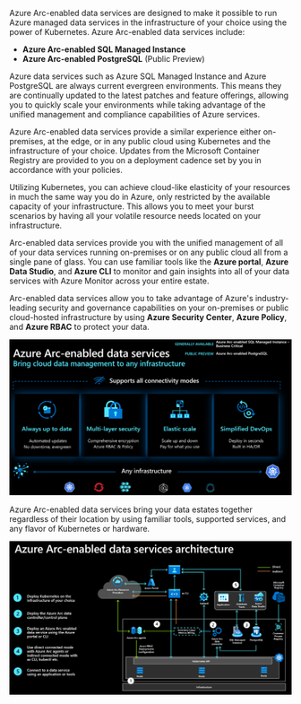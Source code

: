 Azure Arc-enabled data services are designed to make it possible to run Azure managed data services in the infrastructure of your choice using the power of Kubernetes. Azure Arc-enabled data services include:

- **Azure Arc-enabled SQL Managed Instance**
- **Azure Arc-enabled PostgreSQL** (Public Preview)

Azure data services such as Azure SQL Managed Instance and Azure PostgreSQL are always current evergreen environments. This means they are continually updated to the latest patches and feature offerings, allowing you to quickly scale your environments while taking advantage of the unified management and compliance capabilities of Azure services.

Azure Arc-enabled data services provide a similar experience either on-premises, at the edge, or in any public cloud using Kubernetes and the infrastructure of your choice. Updates from the Microsoft Container Registry are provided to you on a deployment cadence set by you in accordance with your policies.

Utilizing Kubernetes, you can achieve cloud-like elasticity of your resources in much the same way you do in Azure, only restricted by the available capacity of your infrastructure. This allows you to meet your burst scenarios by having all your volatile resource needs located on your infrastructure.

Arc-enabled data services provide you with the unified management of all of your data services running on-premises or on any public cloud all from a single pane of glass. You can use familiar tools like the **Azure portal**, **Azure Data Studio**, and **Azure CLI** to monitor and gain insights into all of your data services with Azure Monitor across your entire estate. 

Arc-enabled data services allow you to take advantage of Azure's industry-leading security and governance capabilities on your on-premises or public cloud-hosted infrastructure by using **Azure Security Center**, **Azure Policy**, and **Azure RBAC** to protect your data.

![Diagram of Azure Arc-enabled data services.](../media/explore-arc-enabled-data-services-1.png)

Azure Arc-enabled data services bring your data estates together regardless of their location by using familiar tools, supported services, and any flavor of Kubernetes or hardware.

![Diagram of Azure Arc-enabled data services infrastructure](../media/explore-arc-enabled-data-services-infrastructure-2.png)
